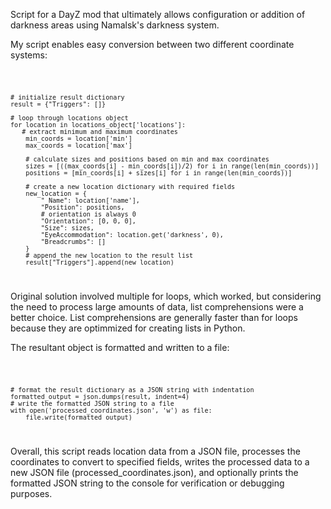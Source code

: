 <p>Script for a DayZ mod that ultimately allows configuration or addition of darkness areas using Namalsk's darkness system.</p>
<p>My script enables easy conversion between two different coordinate systems:</p>
<code>

    # initialize result dictionary
    result = {"Triggers": []}

    # loop through locations object
    for location in locations_object['locations']:
       # extract minimum and maximum coordinates
        min_coords = location['min']
        max_coords = location['max']

        # calculate sizes and positions based on min and max coordinates
        sizes = [((max_coords[i] - min_coords[i])/2) for i in range(len(min_coords))]
        positions = [min_coords[i] + sizes[i] for i in range(len(min_coords))]

        # create a new location dictionary with required fields
        new_location = {
            "_Name": location['name'],
            "Position": positions,
            # orientation is always 0
            "Orientation": [0, 0, 0],
            "Size": sizes,
            "EyeAccommodation": location.get('darkness', 0),
            "Breadcrumbs": []
        }
        # append the new location to the result list
        result["Triggers"].append(new_location)
</code>

<p>Original solution involved multiple for loops, which worked, but considering the need to process large amounts of data, list comprehensions were a better choice. List comprehensions are generally faster than for loops because they are optimmized for creating lists in Python.</p>

<p>The resultant object is formatted and written to a file:</p>
<code>

    # format the result dictionary as a JSON string with indentation
    formatted_output = json.dumps(result, indent=4)
    # write the formatted JSON string to a file
    with open('processed_coordinates.json', 'w') as file:
        file.write(formatted_output)

</code>

<p>Overall, this script reads location data from a JSON file, processes the coordinates to convert to specified fields, writes the processed data to a new JSON file (processed_coordinates.json), and optionally prints the formatted JSON string to the console for verification or debugging purposes.</p>
